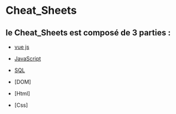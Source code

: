# Cheat_Sheets

## le Cheat_Sheets est composé de 3 parties : 

* [vue js](framework/vue.js)

* [JavaScript](JavaScript)

* [SQL](SQL)

* [DOM]

* [Html]

* [Css]

